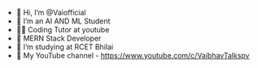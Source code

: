 - 👋 Hi, I’m @Vaiofficial
- 👀 I’m an AI AND ML Student
- 👩‍💻 Coding Tutor at youtube
- 🌱 MERN Stack Developer
- 💞️ I’m studying at RCET Bhilai
- 🎥 My YouTube channel - https://www.youtube.com/c/VaibhavTalkspv

<!---
Vaiofficial/Vaiofficial is a ✨ special ✨ repository because its `README.md` (this file) appears on your GitHub profile.
You can click the Preview link to take a look at your changes.
--->
